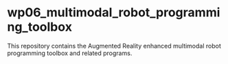 wp06_multimodal_robot_programming_toolbox
=========================================

This repository contains the Augmented Reality enhanced multimodal robot programming toolbox and related programs.

